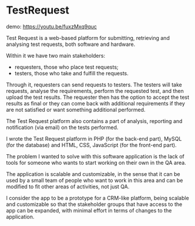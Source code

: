 # TestRequest

demo: https://youtu.be/fuxzMxq9quc


Test Request is a web-based platform for submitting, retrieving and analysing test requests, both software and hardware.

Within it we have two main stakeholders:
- requesters, those who place test requests;
- testers, those who take and fulfill the requests.

Through it, requesters can send requests to testers. The testers will take requests, analyse the requirements, perform the requested test, and then upload the test results. The requester then has the option to accept the test results as final or they can come back with additional requirements if they are not satisfied or want something additional performed.

The Test Request platform also contains a part of analysis, reporting and notification (via email) on the tests performed.

I wrote the Test Request platform in PHP (for the back-end part), MySQL (for the database) and HTML, CSS, JavaScript (for the front-end part).

The problem I wanted to solve with this software application is the lack of tools for someone who wants to start working on their own in the QA area.

The application is scalable and customizable, in the sense that it can be used by a small team of people who want to work in this area and can be modified to fit other areas of activities, not just QA.

I consider the app to be a prototype for a CRM-like platform, being scalable and customizable so that the stakeholder groups that have access to the app can be expanded, with minimal effort in terms of changes to the application.
